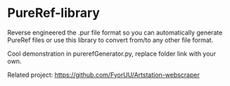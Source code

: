 # PureRef-library  
Reverse engineered the .pur file format so you can automatically generate PureRef files or use this library to convert from/to any other file format.

Cool demonstration in purerefGenerator.py, replace folder link with your own.

Related project: https://github.com/FyorUU/Artstation-webscraper
